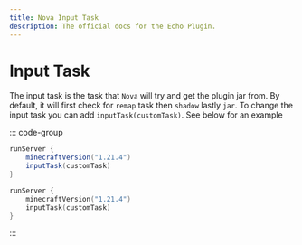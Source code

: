 ```yaml
---
title: Nova Input Task
description: The official docs for the Echo Plugin.
---
```


# Input Task
The input task is the task that `Nova` will try and get the plugin jar from. By default, it will first check for `remap` task then `shadow` lastly `jar`.
To change the input task you can add `inputTask(customTask)`.
See below for an example

::: code-group
```groovy [Groovy DSL]
runServer {
    minecraftVersion("1.21.4")
    inputTask(customTask)
}
```
```kotlin [Kotlin DSL]
runServer {
    minecraftVersion("1.21.4")
    inputTask(customTask)
}
```
:::
